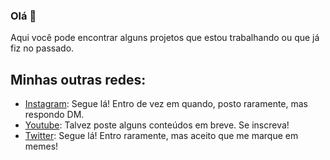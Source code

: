 ### Olá 👋
Aqui você pode encontrar alguns projetos que estou trabalhando ou que já fiz no passado.

## Minhas outras redes:
* [Instagram](https://www.instagram.com/paulomelgacco): Segue lá! Entro de vez em quando, posto raramente, mas respondo DM.
* [Youtube](https://www.instagram.com/paulomelgacco): Talvez poste alguns conteúdos em breve. Se inscreva!
* [Twitter](https://twitter.com/_paulomelgaco): Segue lá! Entro raramente, mas aceito que me marque em memes!
<!--
**paulomelgaco/paulomelgaco** is a ✨ _special_ ✨ repository because its `README.md` (this file) appears on your GitHub profile.

Here are some ideas to get you started:

- 🔭 I’m currently working on ...
- 🌱 I’m currently learning ...
- 👯 I’m looking to collaborate on ...
- 🤔 I’m looking for help with ...
- 💬 Ask me about ...
- 📫 How to reach me: ...
- 😄 Pronouns: ...
- ⚡ Fun fact: ...
-->
